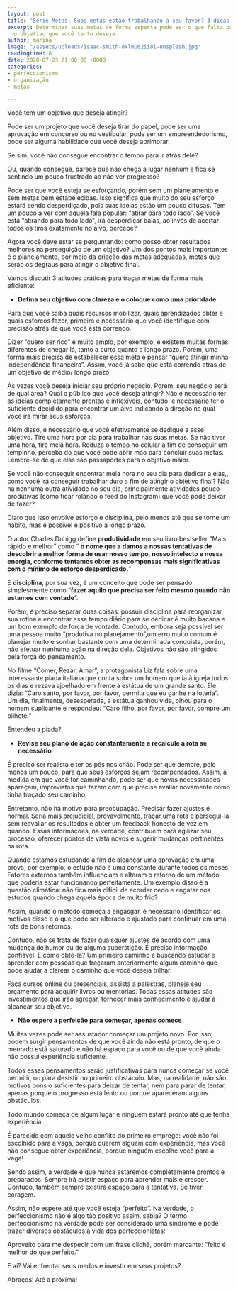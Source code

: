 ```yaml
---
layout: post
title: 'Série Metas: Suas metas estão trabalhando a seu favor? 3 dicas práticas'
excerpt: Determinar suas metas de forma esperta pode ser o que falta para alcançar
  o objetivo que você tanto deseja
author: marina
image: "/assets/uploads/isaac-smith-8xlmu62ii8i-unsplash.jpg"
readingtime: 8
date: 2020-07-23 21:00:00 +0000
categories:
- perfeccionismo
- organização
- metas

---
```

Você tem um objetivo que deseja atingir?

Pode ser um projeto que você deseja tirar do papel, pode ser uma aprovação em concurso ou no vestibular, pode ser um empreendedorismo, pode ser alguma habilidade que você deseja aprimorar.

Se sim, você não consegue encontrar o tempo para ir atrás dele?

Ou, quando consegue, parece que não chega a lugar nenhum e fica se sentindo um pouco frustrado ao não ver progresso?

Pode ser que você esteja se esforçando, porém sem um planejamento e sem metas bem estabelecidas. Isso significa que muito do seu esforço estará sendo desperdiçado, pois suas ideias estão um pouco difusas. Tem um pouco a ver com aquela fala popular: “atirar para todo lado”. Se você está “atirando para todo lado”, irá desperdiçar balas, ao invés de acertar todos os tiros exatamente no alvo, percebe?

Agora você deve estar se perguntando: como posso obter resultados melhores na perseguição de um objetivo? Um dos pontos mais importantes é o planejamento, por meio da criação das metas adequadas, metas que serão os degraus para atingir o objetivo final.

Vamos discutir 3 atitudes práticas para traçar metas de forma mais eficiente:

* **Defina seu objetivo com clareza e o coloque como uma prioridade**

Para que você saiba quais recursos mobilizar, quais aprendizados obter e quais esforços fazer, primeiro é necessário que você identifique com precisão atrás de quê você está correndo.

Dizer “quero ser rico” é muito amplo, por exemplo, e existem muitas formas diferentes de chegar lá, tanto a curto quanto a longo prazo. Porém, uma forma mais precisa de estabelecer essa meta é pensar “quero atingir minha independência financeira”. Assim, você já sabe que está correndo atrás de um objetivo de médio/ longo prazo.

Às vezes você deseja iniciar seu próprio negócio. Porém, seu negócio será de qual área? Qual o público que você deseja atingir? Não é necessário ter as ideias completamente prontas e inflexíveis, contudo, é necessário ter o suficiente decidido para encontrar um alvo indicando a direção na qual você irá mirar seus esforços.

Além disso, é necessário que você efetivamente se dedique a esse objetivo. Tire uma hora por dia para trabalhar nas suas metas. Se não tiver uma hora, tire meia hora. Reduza o tempo no celular a fim de conseguir um tempinho, perceba do que você pode abrir mão para concluir suas metas. Lembre-se de que elas são passaportes para o objetivo maior.

Se você não conseguir encontrar meia hora no seu dia para dedicar a elas,, como você irá conseguir trabalhar duro a fim de atingir o objetivo final? Não há nenhuma outra atividade no seu dia, principalmente atividades pouco produtivas (como ficar rolando o feed do Instagram) que você pode deixar de fazer?

Claro que isso envolve esforço e disciplina, pelo menos até que se torne um hábito, mas é possível e positivo a longo prazo.

O autor Charles Duhigg define **produtividade** em seu livro bestseller “Mais rápido e melhor” como “ **o nome que a damos a nossas tentativas de descobrir a melhor forma de usar nosso tempo, nosso intelecto e nossa energia, conforme tentamos obter as recompensas mais significativas com o mínimo de esforço desperdiçado.**"

E **disciplina**, por sua vez, é um conceito que pode ser pensado simplesmente como “**fazer aquilo que precisa ser feito mesmo quando não estamos com vontade**”.

Porém, é preciso separar duas coisas: possuir disciplina para reorganizar sua rotina e encontrar esse tempo diário para se dedicar é muito bacana e um bom exemplo de força de vontade. Contudo, embora seja possível ser uma pessoa muito “produtiva no planejamento”,um erro muito comum é planejar muito e sonhar bastante com uma determinada conquista, porém, não efetuar nenhuma ação na direção dela. Objetivos não são atingidos pela força do pensamento.

No filme “Comer, Rezar, Amar”, a protagonista Liz fala sobre uma interessante piada italiana que conta sobre um homem que ia à igreja todos os dias e rezava ajoelhado em frente à estátua de um grande santo. Ele dizia: “Caro santo, por favor, por favor, permita que eu ganhe na loteria”. Um dia, finalmente, desesperada, a estátua ganhou vida, olhou para o homem suplicante e respondeu: “Caro filho, por favor, por favor, compre um bilhete.”

Entendeu a piada?

* **Revise seu plano de ação constantemente e recalcule a rota se necessário**

É preciso ser realista e ter os pés nos chão. Pode ser que demore, pelo menos um pouco, para que seus esforços sejam recompensados. Assim, à medida em que você for caminhando, pode ser que novas necessidades apareçam, imprevistos que fazem com que precise avaliar novamente como tinha traçado seu caminho.

Entretanto, não há motivo para preocupação. Precisar fazer ajustes é normal. Seria mais prejudicial, provavelmente, traçar uma rota e persegui-la sem reavaliar os resultados e obter um feedback honesto de vez em quando. Essas informações, na verdade, contribuem para agilizar seu processo, oferecer pontos de vista novos e sugerir mudanças pertinentes na rota.

Quando estamos estudando a fim de alcançar uma aprovação em uma prova, por exemplo, o estudo não é uma constante durante todos os meses. Fatores externos também influenciam e alteram o retorno de um método que poderia estar funcionando perfeitamente. Um exemplo disso é a questão climática: não fica mais difícil de acordar cedo e engatar nos estudos quando chega aquela época de muito frio?

Assim, quando o método começa a engasgar, é necessário identificar os motivos disso e o que pode ser alterado e ajustado para continuar em uma rota de bons retornos.

Contudo, não se trata de fazer quaisquer ajustes de acordo com uma mudança de humor ou de alguma superstição. É preciso informação confiável. E como obtê-la? Um primeiro caminho é buscando estudar e aprender com pessoas que traçaram anteriormente algum caminho que pode ajudar a clarear o caminho que você deseja trilhar.

Faça cursos online ou presenciais, assista a palestras, planeje seu orçamento para adquirir livros ou mentorias. Todas essas atitudes são investimentos que irão agregar, fornecer mais conhecimento e ajudar a alcançar seu objetivo.

* **Não espere a perfeição para começar, apenas comece**

Muitas vezes pode ser assustador começar um projeto novo. Por isso, podem surgir pensamentos de que você ainda não está pronto, de que o mercado está saturado e não há espaço para você ou de que você ainda não possui experiência suficiente.

Todos esses pensamentos serão justificativas para nunca começar se você permitir, ou para desistir no primeiro obstáculo. Mas, na realidade, não são motivos bons o suficientes para deixar de tentar, nem para parar de tentar, apenas porque o progresso está lento ou porque apareceram alguns obstáculos.

Todo mundo começa de algum lugar e ninguém estará pronto até que tenha experiência.

É parecido com aquele velho conflito do primeiro emprego: você não foi escolhido para a vaga, porque querem alguém com experiência, mas você não consegue obter experiência, porque ninguém escolhe você para a vaga!

Sendo assim, a verdade é que nunca estaremos completamente prontos e preparados. Sempre irá existir espaço para aprender mais e crescer. Contudo, também sempre existirá espaço para a tentativa. Se tiver coragem.

Assim, não espere até que você esteja “perfeito”. Na verdade, o perfeccionismo não é algo tão positivo assim, sabia? O termo perfeccionismo na verdade pode ser considerado uma síndrome e pode trazer diversos obstáculos à vida dos perfeccionistas! 

Aproveito para me despedir com um frase clichê, porém marcante: “feito é melhor do que perfeito.”

E aí? Vai enfrentar seus medos e investir em seus projetos?

Abraços! Até a próxima!